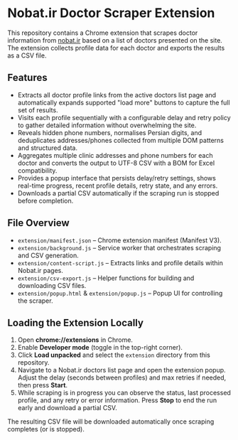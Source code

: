 # Nobat.ir Doctor Scraper Extension

This repository contains a Chrome extension that scrapes doctor information from [nobat.ir](https://nobat.ir/) based on a list of doctors presented on the site. The extension collects profile data for each doctor and exports the results as a CSV file.

## Features

- Extracts all doctor profile links from the active doctors list page and automatically expands supported "load more" buttons to capture the full set of results.
- Visits each profile sequentially with a configurable delay and retry policy to gather detailed information without overwhelming the site.
- Reveals hidden phone numbers, normalises Persian digits, and deduplicates addresses/phones collected from multiple DOM patterns and structured data.
- Aggregates multiple clinic addresses and phone numbers for each doctor and converts the output to UTF-8 CSV with a BOM for Excel compatibility.
- Provides a popup interface that persists delay/retry settings, shows real-time progress, recent profile details, retry state, and any errors.
- Downloads a partial CSV automatically if the scraping run is stopped before completion.

## File Overview

- `extension/manifest.json` – Chrome extension manifest (Manifest V3).
- `extension/background.js` – Service worker that orchestrates scraping and CSV generation.
- `extension/content-script.js` – Extracts links and profile details within Nobat.ir pages.
- `extension/csv-export.js` – Helper functions for building and downloading CSV files.
- `extension/popup.html` & `extension/popup.js` – Popup UI for controlling the scraper.

## Loading the Extension Locally

1. Open **chrome://extensions** in Chrome.
2. Enable **Developer mode** (toggle in the top-right corner).
3. Click **Load unpacked** and select the `extension` directory from this repository.
4. Navigate to a Nobat.ir doctors list page and open the extension popup. Adjust the delay (seconds between profiles) and max retries if needed, then press **Start**.
5. While scraping is in progress you can observe the status, last processed profile, and any retry or error information. Press **Stop** to end the run early and download a partial CSV.

The resulting CSV file will be downloaded automatically once scraping completes (or is stopped).
